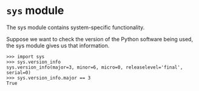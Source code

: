 # `sys` module

The sys module contains system-specific functionality. 

Suppose we want to check the version of the Python software being used, the sys module gives us that information.

~~~
>>> import sys
>>> sys.version_info
sys.version_info(major=3, minor=6, micro=0, releaselevel='final', serial=0)
>>> sys.version_info.major == 3
True
~~~